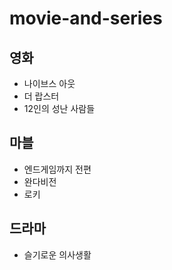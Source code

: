 # movie-and-series

## 영화
- 나이브스 아웃
- 더 랍스터
- 12인의 성난 사람들

## 마블
- 엔드게임까지 전편
- 완다비전
- 로키

## 드라마
- 슬기로운 의사생활
